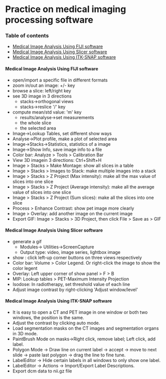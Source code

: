 # Practice on medical imaging processing software

### Table of contents
* [Medical Image Analysis Using FIJI software](#medical-image-analysis-using-fiji-software)
* [Medical Image Analysis Using Slicer software](#medical-image-analysis-using-slicer-software)   
* [Medical Image Analysis Using ITK-SNAP software](#medical-image-analysis-using-itk-snap-software)

#### Medical Image Analysis Using FIJI software
* open/import a specific file in different formats
* zoom in/out an image: +/- key
* browse a slice: left/right key
* see 3D image in 3 directions
  * stacks->orthogonal views  
  * stacks->reslice '/' key
* compute mean/std value: 'm' key
  * results/analyse->set measurements
  * the whole slice
  * the selected area 
* Image->Lookup Tables, set different show ways
* Analyse->Plot profile, make a plot of selected area
* Image->Stacks->Statistics, statistics of a image
* Image->Show Info, save image info to a file
* Color bar: Analyze > Tools > Calibration Bar
* View 3D imagein 3 directions: Ctrl+Shift+H
* Image > Stacks > Make Montage: show all slices in a table
* Image > Stacks > Images to Stack: make multiple images into a stack
* Image > Stacks > Z Project (Max intensity): make all the max value of slices into one slice
* Image > Stacks > Z Project (Average intensity): make all the average value of slices into one slice
* Image > Stacks > Z Project (Sum slices): make all the slices into one slice
* Process > Enhance Contrast: show pet image more clearly
* Image > Overlay: add another image on the current image
* Export GIF: Image > Stacks > 3D Project, then click File > Save as > GIF

#### Medical Image Analysis Using Slicer software
* generate a gif 
  * Modules-> Utilities->ScreenCapture
  * Output type: video, image series, lightbox image
* show : click left-up corner buttons on three views respectively
* Color bar: Volume > Color Legend. Or right-click the image to show the color legent
* Overlay: Left upper corner of show panel > F > B 
* MIP: Lookup tables > PET-Maximum Intensity Projection
* Isodose: In radiotherapy, set threshold value of each line
* Adjust image contrast by right-clicking 'Adjust window/level'

#### Medical Image Analysis Using ITK-SNAP software
* It is easy to open a CT and PET image in one window or both two windows, the position is the same.
* Adjust the contrast by clicking auto mode.
* Load segmentation masks on the CT images and segmentation organs in 3D mode.
* PaintBrush Mode on masks->Right click, remove label; Left click, add label.
* Polygon Mode -> Draw line on current label -> accept -> move to next slide -> paste last polygon -> drag the line to fine tune.
* LabelEditor -> Hide certain labels in all windows to only show one label.
* LabelEditor -> Actions -> Import/Export Label Descriptions.
* Export dcm data to nii.gz file
